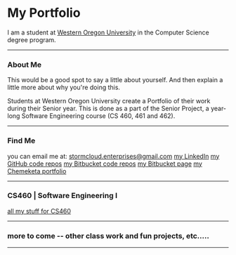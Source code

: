 # My Portfolio
I am a student at <a href="https://www.wou.edu/" target="_blank">Western Oregon University</a> in the Computer Science degree program.

---

### About Me 
This would be a good spot to say a little about yourself. And then explain a little more about why you're doing this.

Students at Western Oregon University create a Portfolio of their work during their Senior year. This is done as a part of the Senior Project, a year-long Software Engineering course (CS 460, 461 and 462).

---
### Find Me
you can email me at:  stormcloud.enterprises@gmail.com
<a href="https://www.linkedin.com/in/tricia-l-holman-55a00a24/" target="_blank">my LinkedIn</a>
<a href="https://github.com/Stormy9/" target="_blank">my GitHub code repos</a>
<a href="https://bitbucket.org/Stormy9/" target="_blank">my Bitbucket code repos</a>
<a href="https://stormy9.bitbucket.io/" target="_blank">my Bitbucket page</a>
<a href="https://stormcloudenterprises.000webhostapp.com/stormy/index.html" target="_blank">my Chemeketa portfolio</a>

---

### CS460 | Software Engineering I
<a href="https://stormy9.github.io/CS460/" target="_blank">all my stuff for CS460</a>

---

### more to come -- other class work and fun projects, etc.....

---
